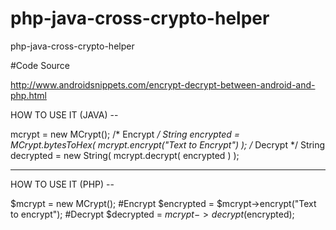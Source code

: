 # php-java-cross-crypto-helper
php-java-cross-crypto-helper

#Code Source

http://www.androidsnippets.com/encrypt-decrypt-between-android-and-php.html


HOW TO USE IT (JAVA) --

mcrypt = new MCrypt();
/* Encrypt */
String encrypted = MCrypt.bytesToHex( mcrypt.encrypt("Text to Encrypt") );
/* Decrypt */
String decrypted = new String( mcrypt.decrypt( encrypted ) );

------------------------------------
HOW TO USE IT (PHP) --

$mcrypt = new MCrypt();
#Encrypt
$encrypted = $mcrypt->encrypt("Text to encrypt");
#Decrypt
$decrypted = $mcrypt->decrypt($encrypted);
